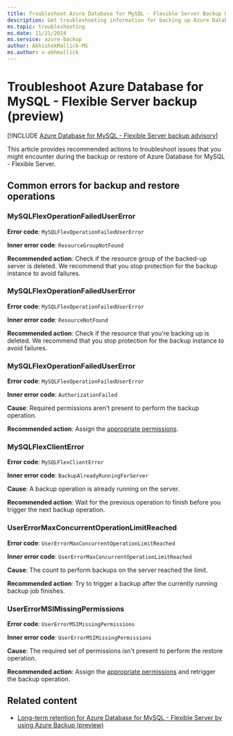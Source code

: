 ```yaml
---
title: Troubleshoot Azure Database for MySQL - Flexible Server Backup Using Azure Backup
description: Get troubleshooting information for backing up Azure Database for MySQL - Flexible Server.
ms.topic: troubleshooting
ms.date: 11/21/2024
ms.service: azure-backup
author: AbhishekMallick-MS
ms.author: v-abhmallick
---
```


# Troubleshoot Azure Database for MySQL - Flexible Server backup (preview)

[!INCLUDE [Azure Database for MySQL - Flexible Server backup advisory](../../includes/backup-mysql-flexible-server-advisory.md)]

This article provides recommended actions to troubleshoot issues that you might encounter during the backup or restore of Azure Database for MySQL - Flexible Server.

## Common errors for backup and restore operations

### MySQLFlexOperationFailedUserError

**Error code**: `MySQLFlexOperationFailedUserError`

**Inner error code**: `ResourceGroupNotFound`

**Recommended action**: Check if the resource group of the backed-up server is deleted. We recommend that you stop protection for the backup instance to avoid failures.

### MySQLFlexOperationFailedUserError

**Error code**: `MySQLFlexOperationFailedUserError`

**Inner error code**: `ResourceNotFound`

**Recommended action**: Check if the resource that you're backing up is deleted. We recommend that you stop protection for the backup instance to avoid failures.

### MySQLFlexOperationFailedUserError

**Error code**: `MySQLFlexOperationFailedUserError`

**Inner error code**: `AuthorizationFailed`

**Cause**: Required permissions aren't present to perform the backup operation.

**Recommended action**: Assign the [appropriate permissions](backup-azure-mysql-flexible-server-about.md#permissions-for-an-azure-database-for-mysql---flexible-server-backup).

### MySQLFlexClientError

**Error code**: `MySQLFlexClientError`

**Inner error code**: `BackupAlreadyRunningForServer`

**Cause**: A backup operation is already running on the server.

**Recommended action**: Wait for the previous operation to finish before you trigger the next backup operation.

### UserErrorMaxConcurrentOperationLimitReached

**Error code**: `UserErrorMaxConcurrentOperationLimitReached`

**Inner error code**: `UserErrorMaxConcurrentOperationLimitReached`

**Cause**: The count to perform backups on the server reached the limit.

**Recommended action**: Try to trigger a backup after the currently running backup job finishes.

### UserErrorMSIMissingPermissions

**Error code**: `UserErrorMSIMissingPermissions`

**Inner error code**: `UserErrorMSIMissingPermissions`

**Cause**: The required set of permissions isn't present to perform the restore operation.

**Recommended action**: Assign the [appropriate permissions](backup-azure-mysql-flexible-server-about.md#permissions-for-an-azure-database-for-mysql---flexible-server-backup) and retrigger the backup operation.

## Related content

- [Long-term retention for Azure Database for MySQL - Flexible Server by using Azure Backup (preview)](backup-azure-mysql-flexible-server-about.md)
